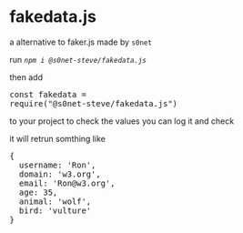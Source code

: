 # fakedata.js
a alternative to faker.js made by `s0net`  

run  _`npm i @s0net-steve/fakedata.js`_

then add <pre>const fakedata = require("@s0net-steve/fakedata.js")</pre> to your project to check the values you can log it and check 

it will retrun somthing like
<pre>{
  username: 'Ron',
  domain: 'w3.org',
  email: 'Ron@w3.org',
  age: 35,
  animal: 'wolf',
  bird: 'vulture'
}</pre>
